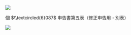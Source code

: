 ![](https://www.nta.go.jp/tmp/3b386029-0eaf-46c3-9e8b-870e47b62101/images/c55c01daf0d5f82c40a25aa95045a6294422483bb3026d28e16f82a9936f17ff.jpg)

個 $\\textcircled{6}087$ 申告書第五表（修正申告用・別表）

![](https://www.nta.go.jp/tmp/3b386029-0eaf-46c3-9e8b-870e47b62101/images/7d07c158078f3d3fb3507521e669906a90789af31e7df2124f234a405b6b84ca.jpg)